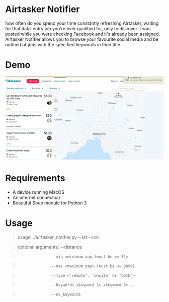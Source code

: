 # Airtasker Notifier

how often do you spend your time constantly refreshing Airtasker, 
waiting for that data-entry job you're over qualified for, only
to discover it was posted while you were checking Facebook and
it's already been assigned. Airtasker Notifier allows you to
browse your favourite social media and be notified of jobs
with the specified keywords in their title.

# Demo
![Airtasker Notifier Demo](demo/demo.jpg)

# Requirements

- A device running MacOS
- An internet connection
- Beautiful Soup module for Python 3

# Usage

> usage: ./airtasker_notifier.py --lat <latitude> --lon <longitude> <job keyword>


> optional arguments: --distance <maximum distance from location in km>


>                    --min <minimum pay (must be >= 5)>


>                    --max <maximum pay> (must be <= 9999)


>                    --type <'remote', 'onsite' or 'both'>


>                    --keywords <keyword 1> <keyword 2> ...


>                    --no_keywords
